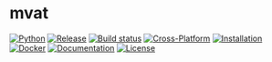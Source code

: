 # mvat

[![Python](https://img.shields.io/badge/python-3.13-blue.svg)](https://www.python.org/downloads/release/python-3130/)
[![Release](https://img.shields.io/github/v/release/Jordan-Pierce/mvat)](https://img.shields.io/github/v/release/Jordan-Pierce/mvat)
[![Build status](https://img.shields.io/github/actions/workflow/status/Jordan-Pierce/mvat/main.yml?branch=main)](https://github.com/Jordan-Pierce/mvat/actions/workflows/main.yml?query=branch%3Amain)
[![Cross-Platform](https://img.shields.io/github/actions/workflow/status/Jordan-Pierce/mvat/cross-platform.yml?branch=main&label=cross-platform)](https://github.com/Jordan-Pierce/mvat/actions/workflows/cross-platform.yml?query=branch%3Amain)
[![Installation](https://img.shields.io/github/actions/workflow/status/Jordan-Pierce/mvat/installation.yml?branch=main&label=install)](https://github.com/Jordan-Pierce/mvat/actions/workflows/installation.yml?query=branch%3Amain)
[![Docker](https://img.shields.io/github/actions/workflow/status/Jordan-Pierce/mvat/docker.yml?branch=main&label=docker)](https://github.com/Jordan-Pierce/mvat/actions/workflows/docker.yml?query=branch%3Amain)
[![Documentation](https://img.shields.io/github/actions/workflow/status/Jordan-Pierce/mvat/docs.yml?branch=main&label=docs)](https://github.com/Jordan-Pierce/mvat/actions/workflows/docs.yml?query=branch%3Amain)
[![License](https://img.shields.io/github/license/Jordan-Pierce/mvat)](https://img.shields.io/github/license/Jordan-Pierce/mvat)

